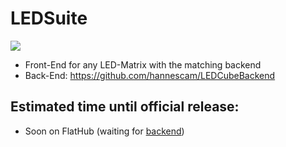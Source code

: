 # LEDSuite
<img src="https://img.shields.io/liberapay/receives/ToxicStoxm.svg?logo=liberapay">

 - Front-End for any LED-Matrix with the matching backend
 - Back-End: https://github.com/hannescam/LEDCubeBackend
## Estimated time until official release:
 - Soon on FlatHub (waiting for <a href="https://github.com/hannescam/LEDCubeBackend">backend<a>)
